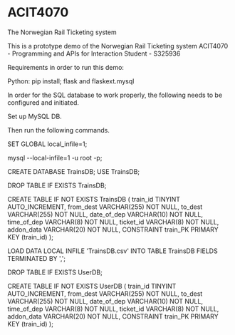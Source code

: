 # ACIT4070
The Norwegian Rail Ticketing system


This is a prototype demo of the Norwegian Rail Ticketing system
ACIT4070 - Programming and APIs for Interaction 
Student - S325936


Requirements in order to run this demo:

Python:
pip install; flask and flaskext.mysql

In order for the SQL database to work properly, the following needs to be configured and initiated.

Set up MySQL DB.

Then run the following commands.

SET GLOBAL local_infile=1;

mysql --local-infile=1 -u root -p;

CREATE DATABASE TrainsDB; 
USE TrainsDB;

DROP TABLE IF EXISTS TrainsDB;

CREATE TABLE IF NOT EXISTS TrainsDB
       (
           train_id TINYINT AUTO_INCREMENT, 
           from_dest VARCHAR(255) NOT NULL,
           to_dest VARCHAR(255) NOT NULL, 
           date_of_dep VARCHAR(10) NOT NULL,
           time_of_dep VARCHAR(8) NOT NULL,
           ticket_id VARCHAR(8) NOT NULL,
           addon_data VARCHAR(20) NOT NULL,
           CONSTRAINT train_PK PRIMARY KEY (train_id)
        );

LOAD DATA LOCAL INFILE 'TrainsDB.csv' 
INTO TABLE TrainsDB
FIELDS TERMINATED BY ',';

DROP TABLE IF EXISTS UserDB;

CREATE TABLE IF NOT EXISTS UserDB
       (
           train_id TINYINT AUTO_INCREMENT, 
           from_dest VARCHAR(255) NOT NULL,
           to_dest VARCHAR(255) NOT NULL, 
           date_of_dep VARCHAR(10) NOT NULL,
           time_of_dep VARCHAR(8) NOT NULL,
           ticket_id VARCHAR(8) NOT NULL,
           addon_data VARCHAR(20) NOT NULL,
           CONSTRAINT train_PK PRIMARY KEY (train_id)
        );





